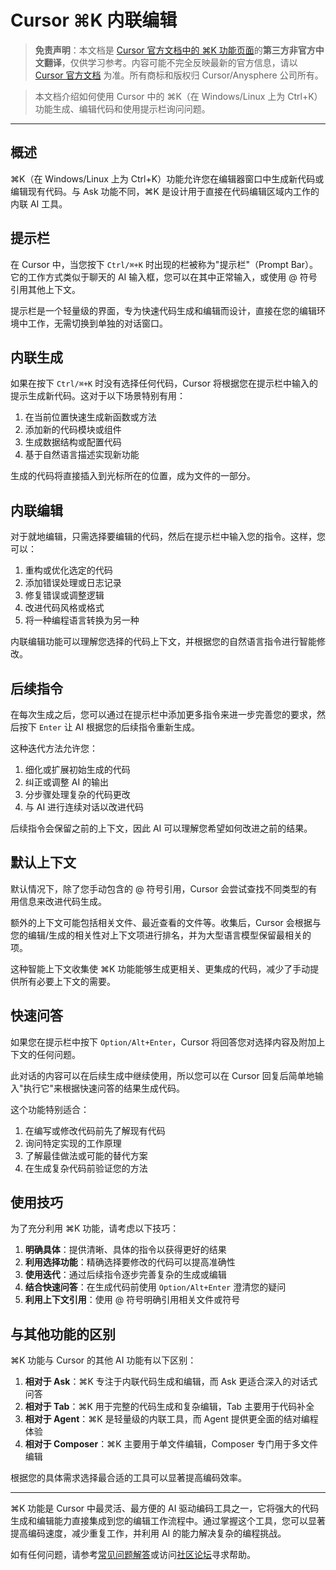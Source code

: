 # Cursor ⌘K 内联编辑

> **免责声明**：本文档是 [Cursor 官方文档中的 ⌘K 功能页面](https://docs.cursor.com/cmdk/overview)的**第三方非官方中文翻译**，仅供学习参考。内容可能不完全反映最新的官方信息，请以 [Cursor 官方文档](https://docs.cursor.com) 为准。所有商标和版权归 Cursor/Anysphere 公司所有。

> 本文档介绍如何使用 Cursor 中的 ⌘K（在 Windows/Linux 上为 Ctrl+K）功能生成、编辑代码和使用提示栏询问问题。

---

## 概述

⌘K（在 Windows/Linux 上为 Ctrl+K）功能允许您在编辑器窗口中生成新代码或编辑现有代码。与 Ask 功能不同，⌘K 是设计用于直接在代码编辑区域内工作的内联 AI 工具。

## 提示栏

在 Cursor 中，当您按下 `Ctrl/⌘+K` 时出现的栏被称为"提示栏"（Prompt Bar）。它的工作方式类似于聊天的 AI 输入框，您可以在其中正常输入，或使用 @ 符号引用其他上下文。

提示栏是一个轻量级的界面，专为快速代码生成和编辑而设计，直接在您的编辑环境中工作，无需切换到单独的对话窗口。

## 内联生成

如果在按下 `Ctrl/⌘+K` 时没有选择任何代码，Cursor 将根据您在提示栏中输入的提示生成新代码。这对于以下场景特别有用：

1. 在当前位置快速生成新函数或方法
2. 添加新的代码模块或组件
3. 生成数据结构或配置代码
4. 基于自然语言描述实现新功能

生成的代码将直接插入到光标所在的位置，成为文件的一部分。

## 内联编辑

对于就地编辑，只需选择要编辑的代码，然后在提示栏中输入您的指令。这样，您可以：

1. 重构或优化选定的代码
2. 添加错误处理或日志记录
3. 修复错误或调整逻辑
4. 改进代码风格或格式
5. 将一种编程语言转换为另一种

内联编辑功能可以理解您选择的代码上下文，并根据您的自然语言指令进行智能修改。

## 后续指令

在每次生成之后，您可以通过在提示栏中添加更多指令来进一步完善您的要求，然后按下 `Enter` 让 AI 根据您的后续指令重新生成。

这种迭代方法允许您：

1. 细化或扩展初始生成的代码
2. 纠正或调整 AI 的输出
3. 分步骤处理复杂的代码更改
4. 与 AI 进行连续对话以改进代码

后续指令会保留之前的上下文，因此 AI 可以理解您希望如何改进之前的结果。

## 默认上下文

默认情况下，除了您手动包含的 @ 符号引用，Cursor 会尝试查找不同类型的有用信息来改进代码生成。

额外的上下文可能包括相关文件、最近查看的文件等。收集后，Cursor 会根据与您的编辑/生成的相关性对上下文项进行排名，并为大型语言模型保留最相关的项。

这种智能上下文收集使 ⌘K 功能能够生成更相关、更集成的代码，减少了手动提供所有必要上下文的需要。

## 快速问答

如果您在提示栏中按下 `Option/Alt+Enter`，Cursor 将回答您对选择内容及附加上下文的任何问题。

此对话的内容可以在后续生成中继续使用，所以您可以在 Cursor 回复后简单地输入"执行它"来根据快速问答的结果生成代码。

这个功能特别适合：

1. 在编写或修改代码前先了解现有代码
2. 询问特定实现的工作原理
3. 了解最佳做法或可能的替代方案
4. 在生成复杂代码前验证您的方法

## 使用技巧

为了充分利用 ⌘K 功能，请考虑以下技巧：

1. **明确具体**：提供清晰、具体的指令以获得更好的结果
2. **利用选择功能**：精确选择要修改的代码可以提高准确性
3. **使用迭代**：通过后续指令逐步完善复杂的生成或编辑
4. **结合快速问答**：在生成代码前使用 `Option/Alt+Enter` 澄清您的疑问
5. **利用上下文引用**：使用 @ 符号明确引用相关文件或符号

## 与其他功能的区别

⌘K 功能与 Cursor 的其他 AI 功能有以下区别：

1. **相对于 Ask**：⌘K 专注于内联代码生成和编辑，而 Ask 更适合深入的对话式问答
2. **相对于 Tab**：⌘K 用于完整的代码生成和复杂编辑，Tab 主要用于代码补全
3. **相对于 Agent**：⌘K 是轻量级的内联工具，而 Agent 提供更全面的结对编程体验
4. **相对于 Composer**：⌘K 主要用于单文件编辑，Composer 专门用于多文件编辑

根据您的具体需求选择最合适的工具可以显著提高编码效率。

---

⌘K 功能是 Cursor 中最灵活、最方便的 AI 驱动编码工具之一，它将强大的代码生成和编辑能力直接集成到您的编辑工作流程中。通过掌握这个工具，您可以显著提高编码速度，减少重复工作，并利用 AI 的能力解决复杂的编程挑战。

如有任何问题，请参考[常见问题解答](/ai/cursor/faq)或访问[社区论坛](https://forum.cursor.com)寻求帮助。 
